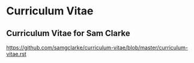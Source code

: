 Curriculum Vitae
================

Curriculum Vitae for Sam Clarke
-------------------------------

https://github.com/samgclarke/curriculum-vitae/blob/master/curriculum-vitae.rst


